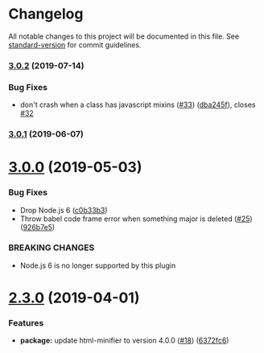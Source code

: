 # Changelog

All notable changes to this project will be documented in this file. See [standard-version](https://github.com/conventional-changelog/standard-version) for commit guidelines.

### [3.0.2](https://github.com/cfware/babel-plugin-template-html-minifier/compare/v3.0.1...v3.0.2) (2019-07-14)


### Bug Fixes

* don't crash when a class has javascript mixins ([#33](https://github.com/cfware/babel-plugin-template-html-minifier/issues/33)) ([dba245f](https://github.com/cfware/babel-plugin-template-html-minifier/commit/dba245f)), closes [#32](https://github.com/cfware/babel-plugin-template-html-minifier/issues/32)



### [3.0.1](https://github.com/cfware/babel-plugin-template-html-minifier/compare/v3.0.0...v3.0.1) (2019-06-07)



# [3.0.0](https://github.com/cfware/babel-plugin-template-html-minifier/compare/v2.3.0...v3.0.0) (2019-05-03)


### Bug Fixes

* Drop Node.js 6 ([c0b33b3](https://github.com/cfware/babel-plugin-template-html-minifier/commit/c0b33b3))
* Throw babel code frame error when something major is deleted ([#25](https://github.com/cfware/babel-plugin-template-html-minifier/issues/25)) ([926b7e5](https://github.com/cfware/babel-plugin-template-html-minifier/commit/926b7e5))


### BREAKING CHANGES

* Node.js 6 is no longer supported by this plugin



# [2.3.0](https://github.com/cfware/babel-plugin-template-html-minifier/compare/v2.2.1...v2.3.0) (2019-04-01)


### Features

* **package:** update html-minifier to version 4.0.0 ([#18](https://github.com/cfware/babel-plugin-template-html-minifier/issues/18)) ([6372fc6](https://github.com/cfware/babel-plugin-template-html-minifier/commit/6372fc6))
